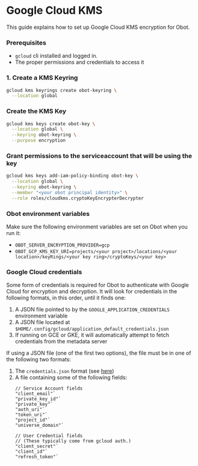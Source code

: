 # Google Cloud KMS

This guide explains how to set up Google Cloud KMS encryption for Obot.

### Prerequisites

- `gcloud` cli installed and logged in.
- The proper permissions and credentials to access it

### 1. Create a KMS Keyring

```bash
gcloud kms keyrings create obot-keyring \
  --location global
```

### Create the KMS Key

```bash
gcloud kms keys create obot-key \
  --location global \
  --keyring obot-keyring \
  --purpose encryption
```

### Grant permissions to the serviceaccount that will be using the key

```bash
gcloud kms keys add-iam-policy-binding obot-key \
  --location global \
  --keyring obot-keyring \
  --member "<your obot principal identity>" \
  --role roles/cloudkms.cryptoKeyEncrypterDecrypter
```


### Obot environment variables

Make sure the following environment variables are set on Obot when you run it:

- `OBOT_SERVER_ENCRYPTION_PROVIDER=gcp`
- `OBOT_GCP_KMS_KEY_URI=projects/<your project>/locations/<your location>/keyRings/<your key ring>/cryptoKeys/<your key>`

### Google Cloud credentials

Some form of credentials is required for Obot to authenticate with Google Cloud for encryption and decryption.
It will look for credentials in the following formats, in this order, until it finds one:

1. A JSON file pointed to by the `GOOGLE_APPLICATION_CREDENTIALS` environment variable
2. A JSON file located at `$HOME/.config/gcloud/application_default_credentials.json`
3. If running on GCE or GKE, it will automatically attempt to fetch credentials from the metadata server

If using a JSON file (one of the first two options), the file must be in one of the following two formats:

1. The `credentials.json` format (see [here](https://developers.google.com/workspace/guides/create-credentials#create_credentials_for_a_service_account))
2. A file containing some of the following fields:
   ```
   // Service Account fields
   "client_email"`
   "private_key_id"`
   "private_key"`
   "auth_uri"`
   "token_uri"`
   "project_id"`
   "universe_domain"`

   // User Credential fields
   // (These typically come from gcloud auth.)
   "client_secret"`
   "client_id"`
   "refresh_token"`
   ```